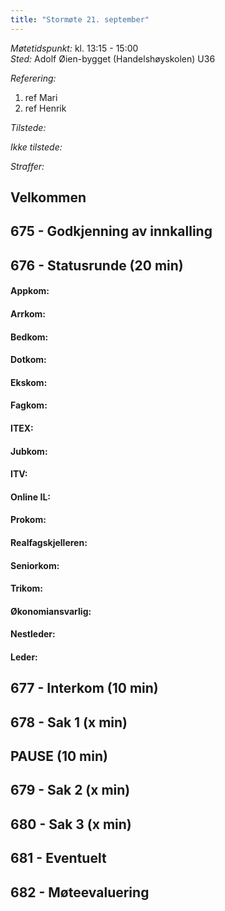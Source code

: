 ```yaml
---
title: "Stormøte 21. september"
---
```


*Møtetidspunkt:* kl. 13:15 - 15:00  
*Sted:* Adolf Øien-bygget (Handelshøyskolen) U36

*Referering:*  
1. ref Mari 
2. ref Henrik 

*Tilstede:* 

*Ikke tilstede:* 

*Straffer:*  

## Velkommen  

## 675 - Godkjenning av innkalling  


## 676 - Statusrunde (20 min)  

#### Appkom:  

#### Arrkom:  

#### Bedkom:  

#### Dotkom:  

#### Ekskom:  

#### Fagkom: 

#### ITEX:  

#### Jubkom:  

#### ITV:  

#### Online IL: 

#### Prokom:  

#### Realfagskjelleren:  

#### Seniorkom:  

#### Trikom:  

#### Økonomiansvarlig: 

#### Nestleder:  

#### Leder:  


## 677 - Interkom (10 min)  


## 678 - Sak 1 (x min)  


## PAUSE (10 min)  

## 679 - Sak 2 (x min)


## 680 - Sak 3 (x min)


## 681 - Eventuelt         


## 682 - Møteevaluering